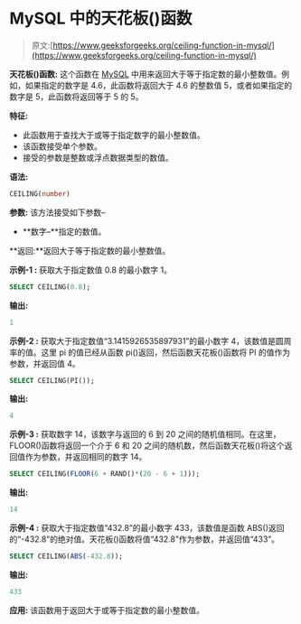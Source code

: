 # MySQL 中的天花板()函数

> 原文:[https://www.geeksforgeeks.org/ceiling-function-in-mysql/](https://www.geeksforgeeks.org/ceiling-function-in-mysql/)

**天花板()函数:**
这个函数在 [MySQL](https://www.geeksforgeeks.org/sql-tutorial/) 中用来返回大于等于指定数的最小整数值。例如，如果指定的数字是 4.6，此函数将返回大于 4.6 的整数值 5，或者如果指定的数字是 5，此函数将返回等于 5 的 5。

**特征:**

*   此函数用于查找大于或等于指定数字的最小整数值。
*   该函数接受单个参数。
*   接受的参数是整数或浮点数据类型的数值。

**语法:**

```sql
CEILING(number)
```

**参数:**
该方法接受如下参数–

*   **数字–**指定的数值。

**返回:**返回大于等于指定数的最小整数值。

**示例-1 :**
获取大于指定数值 0.8 的最小数字 1。

```sql
SELECT CEILING(0.8);
```

**输出:**

```sql
1
```

**示例-2 :**
获取大于指定数值“3.1415926535897931”的最小数字 4，该数值是圆周率的值。这里 pi 的值已经从函数 pi()返回，然后函数天花板()函数将 PI 的值作为参数，并返回值 4。

```sql
SELECT CEILING(PI());
```

**输出:**

```sql
4
```

**示例-3 :**
获取数字 14，该数字与返回的 6 到 20 之间的随机值相同。在这里，FLOOR()函数将返回一个介于 6 和 20 之间的随机数，然后函数天花板()将这个返回值作为参数，并返回相同的数字 14。

```sql
SELECT CEILING(FLOOR(6 + RAND()*(20 - 6 + 1)));
```

**输出:**

```sql
14
```

**示例-4 :**
获取大于指定数值“432.8”的最小数字 433，该数值是函数 ABS()返回的“-432.8”的绝对值。天花板()函数将值“432.8”作为参数，并返回值“433”。

```sql
SELECT CEILING(ABS(-432.8));
```

**输出:**

```sql
433
```

**应用:**
该函数用于返回大于或等于指定数的最小整数值。